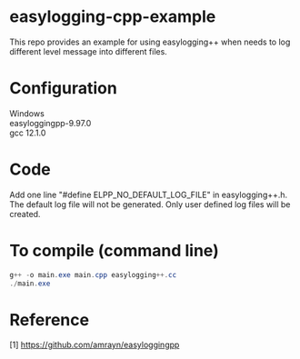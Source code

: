 # easylogging-cpp-example
This repo provides an example for using easylogging++ when needs to log different level message into different files.

# Configuration
Windows  
easyloggingpp-9.97.0  
gcc 12.1.0  

# Code 
Add one line "#define ELPP_NO_DEFAULT_LOG_FILE" in easylogging++.h. The default log file will not be generated. Only user defined log files will be created. 

# To compile (command line)
```powershell
g++ -o main.exe main.cpp easylogging++.cc
./main.exe
```

# Reference
[1] https://github.com/amrayn/easyloggingpp  
